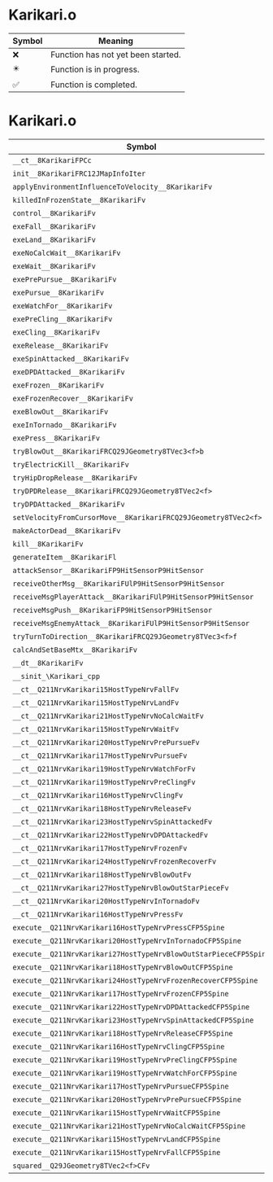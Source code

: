# Karikari.o
| Symbol | Meaning 
| ------------- | ------------- 
| :x: | Function has not yet been started. 
| :eight_pointed_black_star: | Function is in progress. 
| :white_check_mark: | Function is completed. 


# Karikari.o
| Symbol | Decompiled? |
| ------------- | ------------- |
| `__ct__8KarikariFPCc` | :x: |
| `init__8KarikariFRC12JMapInfoIter` | :x: |
| `applyEnvironmentInfluenceToVelocity__8KarikariFv` | :x: |
| `killedInFrozenState__8KarikariFv` | :x: |
| `control__8KarikariFv` | :x: |
| `exeFall__8KarikariFv` | :x: |
| `exeLand__8KarikariFv` | :x: |
| `exeNoCalcWait__8KarikariFv` | :x: |
| `exeWait__8KarikariFv` | :x: |
| `exePrePursue__8KarikariFv` | :x: |
| `exePursue__8KarikariFv` | :x: |
| `exeWatchFor__8KarikariFv` | :x: |
| `exePreCling__8KarikariFv` | :x: |
| `exeCling__8KarikariFv` | :x: |
| `exeRelease__8KarikariFv` | :x: |
| `exeSpinAttacked__8KarikariFv` | :x: |
| `exeDPDAttacked__8KarikariFv` | :x: |
| `exeFrozen__8KarikariFv` | :x: |
| `exeFrozenRecover__8KarikariFv` | :x: |
| `exeBlowOut__8KarikariFv` | :x: |
| `exeInTornado__8KarikariFv` | :x: |
| `exePress__8KarikariFv` | :x: |
| `tryBlowOut__8KarikariFRCQ29JGeometry8TVec3<f>b` | :x: |
| `tryElectricKill__8KarikariFv` | :x: |
| `tryHipDropRelease__8KarikariFv` | :x: |
| `tryDPDRelease__8KarikariFRCQ29JGeometry8TVec2<f>` | :x: |
| `tryDPDAttacked__8KarikariFv` | :x: |
| `setVelocityFromCursorMove__8KarikariFRCQ29JGeometry8TVec2<f>` | :x: |
| `makeActorDead__8KarikariFv` | :x: |
| `kill__8KarikariFv` | :x: |
| `generateItem__8KarikariFl` | :x: |
| `attackSensor__8KarikariFP9HitSensorP9HitSensor` | :x: |
| `receiveOtherMsg__8KarikariFUlP9HitSensorP9HitSensor` | :x: |
| `receiveMsgPlayerAttack__8KarikariFUlP9HitSensorP9HitSensor` | :x: |
| `receiveMsgPush__8KarikariFP9HitSensorP9HitSensor` | :x: |
| `receiveMsgEnemyAttack__8KarikariFUlP9HitSensorP9HitSensor` | :x: |
| `tryTurnToDirection__8KarikariFRCQ29JGeometry8TVec3<f>f` | :x: |
| `calcAndSetBaseMtx__8KarikariFv` | :x: |
| `__dt__8KarikariFv` | :x: |
| `__sinit_\Karikari_cpp` | :x: |
| `__ct__Q211NrvKarikari15HostTypeNrvFallFv` | :x: |
| `__ct__Q211NrvKarikari15HostTypeNrvLandFv` | :x: |
| `__ct__Q211NrvKarikari21HostTypeNrvNoCalcWaitFv` | :x: |
| `__ct__Q211NrvKarikari15HostTypeNrvWaitFv` | :x: |
| `__ct__Q211NrvKarikari20HostTypeNrvPrePursueFv` | :x: |
| `__ct__Q211NrvKarikari17HostTypeNrvPursueFv` | :x: |
| `__ct__Q211NrvKarikari19HostTypeNrvWatchForFv` | :x: |
| `__ct__Q211NrvKarikari19HostTypeNrvPreClingFv` | :x: |
| `__ct__Q211NrvKarikari16HostTypeNrvClingFv` | :x: |
| `__ct__Q211NrvKarikari18HostTypeNrvReleaseFv` | :x: |
| `__ct__Q211NrvKarikari23HostTypeNrvSpinAttackedFv` | :x: |
| `__ct__Q211NrvKarikari22HostTypeNrvDPDAttackedFv` | :x: |
| `__ct__Q211NrvKarikari17HostTypeNrvFrozenFv` | :x: |
| `__ct__Q211NrvKarikari24HostTypeNrvFrozenRecoverFv` | :x: |
| `__ct__Q211NrvKarikari18HostTypeNrvBlowOutFv` | :x: |
| `__ct__Q211NrvKarikari27HostTypeNrvBlowOutStarPieceFv` | :x: |
| `__ct__Q211NrvKarikari20HostTypeNrvInTornadoFv` | :x: |
| `__ct__Q211NrvKarikari16HostTypeNrvPressFv` | :x: |
| `execute__Q211NrvKarikari16HostTypeNrvPressCFP5Spine` | :x: |
| `execute__Q211NrvKarikari20HostTypeNrvInTornadoCFP5Spine` | :x: |
| `execute__Q211NrvKarikari27HostTypeNrvBlowOutStarPieceCFP5Spine` | :x: |
| `execute__Q211NrvKarikari18HostTypeNrvBlowOutCFP5Spine` | :x: |
| `execute__Q211NrvKarikari24HostTypeNrvFrozenRecoverCFP5Spine` | :x: |
| `execute__Q211NrvKarikari17HostTypeNrvFrozenCFP5Spine` | :x: |
| `execute__Q211NrvKarikari22HostTypeNrvDPDAttackedCFP5Spine` | :x: |
| `execute__Q211NrvKarikari23HostTypeNrvSpinAttackedCFP5Spine` | :x: |
| `execute__Q211NrvKarikari18HostTypeNrvReleaseCFP5Spine` | :x: |
| `execute__Q211NrvKarikari16HostTypeNrvClingCFP5Spine` | :x: |
| `execute__Q211NrvKarikari19HostTypeNrvPreClingCFP5Spine` | :x: |
| `execute__Q211NrvKarikari19HostTypeNrvWatchForCFP5Spine` | :x: |
| `execute__Q211NrvKarikari17HostTypeNrvPursueCFP5Spine` | :x: |
| `execute__Q211NrvKarikari20HostTypeNrvPrePursueCFP5Spine` | :x: |
| `execute__Q211NrvKarikari15HostTypeNrvWaitCFP5Spine` | :x: |
| `execute__Q211NrvKarikari21HostTypeNrvNoCalcWaitCFP5Spine` | :x: |
| `execute__Q211NrvKarikari15HostTypeNrvLandCFP5Spine` | :x: |
| `execute__Q211NrvKarikari15HostTypeNrvFallCFP5Spine` | :x: |
| `squared__Q29JGeometry8TVec2<f>CFv` | :x: |
